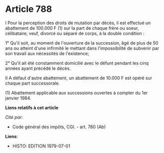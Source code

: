 # Article 788

I  Pour la perception des droits de mutation par décès, il est effectué un abattement de 100.000 F (1) sur la part de chaque
frère ou soeur, célibataire, veuf, divorcé ou séparé de corps, à la double condition :

1° Qu'il soit, au moment de l'ouverture de la succession, âgé de plus de 50 ans ou atteint d'une infirmité le mettant dans
l'impossibilité de subvenir par son travail aux nécessités de l'existence;

2° Qu'il ait été constamment domicilié avec le défunt pendant les cinq années ayant précédé le décès.

II  A défaut d'autre abattement, un abattement de 10.000 F est opéré sur chaque part successorale.

(1) Abattement applicable aux successions ouvertes à compter du 1er janvier 1984.

**Liens relatifs à cet article**

_Cité par_:

  - Code général des impôts, CGI. - art. 780 (Ab)

**Liens**:

  - HISTO: EDITION 1979-07-01
